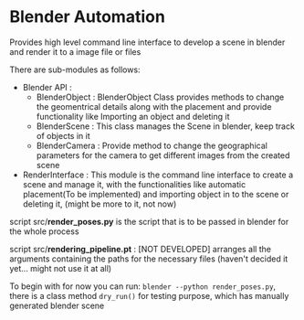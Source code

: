 # Blender Automation

Provides high level command line interface to develop a scene in blender and render
it to a image file or files

There are sub-modules as follows:
* Blender API :
	* BlenderObject : BlenderObject Class provides methods to change the geomentrical details along with the placement and provide functionality like Importing an object and deleting it
	* BlenderScene : This class manages the Scene in blender, keep track of objects in it
	* BlenderCamera : Provide method to change the geographical parameters for the camera to get different images from the created scene
* RenderInterface : This module is the command line interface to create a scene and manage it, with the functionalities like automatic placement(To be implemented) and importing object in to the scene or deleting it, (might be more to it, not now)


script src/__render\_poses.py__ is the script that is to be passed in blender for the whole process

script src/__rendering\_pipeline.pt__ : [NOT DEVELOPED] arranges all the arguments containing the paths for the necessary files (haven't decided it yet... might not use it at all)

To begin with for now you can run: `blender --python render_poses.py`, there is a class method `dry_run()` for testing purpose, which has manually generated blender scene
